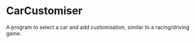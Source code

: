 # CarCustomiser

A program to select a car and add customisation, similar to a racing/driving game.
